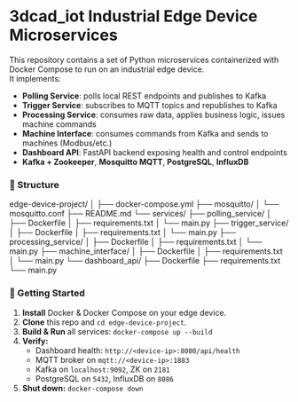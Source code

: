 # 3dcad_iot Industrial Edge Device Microservices

This repository contains a set of Python microservices containerized with Docker Compose to run on an industrial edge device.  
It implements:

- **Polling Service**: polls local REST endpoints and publishes to Kafka  
- **Trigger Service**: subscribes to MQTT topics and republishes to Kafka  
- **Processing Service**: consumes raw data, applies business logic, issues machine commands  
- **Machine Interface**: consumes commands from Kafka and sends to machines (Modbus/etc.)  
- **Dashboard API**: FastAPI backend exposing health and control endpoints  
- **Kafka + Zookeeper**, **Mosquitto MQTT**, **PostgreSQL**, **InfluxDB**

### 📂 Structure
edge-device-project/
│
├── docker-compose.yml
├── mosquitto/
│ └── mosquitto.conf
├── README.md
└── services/
├── polling_service/
│ ├── Dockerfile
│ ├── requirements.txt
│ └── main.py
├── trigger_service/
│ ├── Dockerfile
│ ├── requirements.txt
│ └── main.py
├── processing_service/
│ ├── Dockerfile
│ ├── requirements.txt
│ └── main.py
├── machine_interface/
│ ├── Dockerfile
│ ├── requirements.txt
│ └── main.py
└── dashboard_api/
├── Dockerfile
├── requirements.txt
└── main.py

### 🚀 Getting Started

1. **Install** Docker & Docker Compose on your edge device.  
2. **Clone** this repo and `cd edge-device-project`.  
3. **Build & Run** all services:
   `docker-compose up --build`
4. **Verify:**
    * Dashboard health: `http://<device-ip>:8000/api/health`
    * MQTT broker on `mqtt://<device-ip>:1883`
    * Kafka on `localhost:9092`, ZK on `2181`
    * PostgreSQL on `5432`, InfluxDB on `8086`
5. **Shut down:**
    `docker-compose down`
